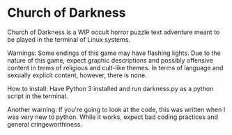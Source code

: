 # Church of Darkness

Church of Darkness is a WIP occult horror puzzle text adventure meant to be played in the
  terminal of Linux systems.

Warnings: Some endings of this game may have flashing lights. 
          Due to the nature of this game, expect graphic descriptions and 
             possibly offensive content in terms of religious and cult-like themes.
             In terms of language and sexually explicit content, however, there is none. 
 

How to install: Have Python 3 installed and run darkness.py as a python 
                  script in the terminal.

Another warning: If you're going to look at the code, this was written when I was very new to python. While it works, expect bad coding practices
and general cringeworthiness.
